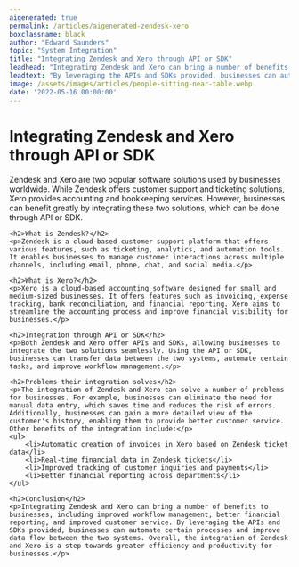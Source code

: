 ```yaml
---
aigenerated: true
permalink: /articles/aigenerated-zendesk-xero
boxclassname: black
author: "Edward Saunders"
topic: "System Integration"
title: "Integrating Zendesk and Xero through API or SDK"
leadhead: "Integrating Zendesk and Xero can bring a number of benefits to businesses, including improved workflow management, better financial reporting, and improved customer service"
leadtext: "By leveraging the APIs and SDKs provided, businesses can automate certain processes and improve data flow between the two systems. Overall, the integration of Zendesk and Xero is a step towards greater efficiency and productivity for businesses."
image: /assets/images/articles/people-sitting-near-table.webp
date: '2022-05-16 00:00:00'
---
```

<div class="arttext">	<h1>Integrating Zendesk and Xero through API or SDK</h1>
	<p>Zendesk and Xero are two popular software solutions used by businesses worldwide. While Zendesk offers customer support and ticketing solutions, Xero provides accounting and bookkeeping services. However, businesses can benefit greatly by integrating these two solutions, which can be done through API or SDK.</p>

	<h2>What is Zendesk?</h2>
	<p>Zendesk is a cloud-based customer support platform that offers various features, such as ticketing, analytics, and automation tools. It enables businesses to manage customer interactions across multiple channels, including email, phone, chat, and social media.</p>

	<h2>What is Xero?</h2>
	<p>Xero is a cloud-based accounting software designed for small and medium-sized businesses. It offers features such as invoicing, expense tracking, bank reconciliation, and financial reporting. Xero aims to streamline the accounting process and improve financial visibility for businesses.</p>

	<h2>Integration through API or SDK</h2>
	<p>Both Zendesk and Xero offer APIs and SDKs, allowing businesses to integrate the two solutions seamlessly. Using the API or SDK, businesses can transfer data between the two systems, automate certain tasks, and improve workflow management.</p>

	<h2>Problems their integration solves</h2>
	<p>The integration of Zendesk and Xero can solve a number of problems for businesses. For example, businesses can eliminate the need for manual data entry, which saves time and reduces the risk of errors. Additionally, businesses can gain a more detailed view of the customer's history, enabling them to provide better customer service. Other benefits of the integration include:</p>
	<ul>
		<li>Automatic creation of invoices in Xero based on Zendesk ticket data</li>
		<li>Real-time financial data in Zendesk tickets</li>
		<li>Improved tracking of customer inquiries and payments</li>
		<li>Better financial reporting across departments</li>
	</ul>

	<h2>Conclusion</h2>
	<p>Integrating Zendesk and Xero can bring a number of benefits to businesses, including improved workflow management, better financial reporting, and improved customer service. By leveraging the APIs and SDKs provided, businesses can automate certain processes and improve data flow between the two systems. Overall, the integration of Zendesk and Xero is a step towards greater efficiency and productivity for businesses.</p>

</div>